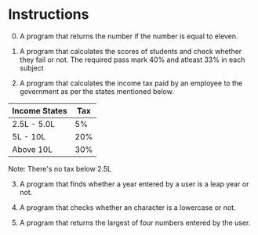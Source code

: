 # Instructions
0. A program that returns the number if the number is equal to eleven.

1. A program that calculates the scores of students and check whether they fail or not. The required pass mark 40% and atleast 33% in each subject

2. A program that calculates the income tax paid by an employee to the government as per the states mentioned below.

| Income States | Tax |
|---------------|-----|
| 2.5L - 5.0L   | 5%  |
| 5L - 10L      | 20% |
| Above 10L     | 30% |

Note: There's no tax below 2.5L

3. A program that finds whether a year entered by a user is a leap year or not.

4. A program that checks whether an character is a lowercase or not.

5. A program that returns the largest of four numbers entered by the user.
